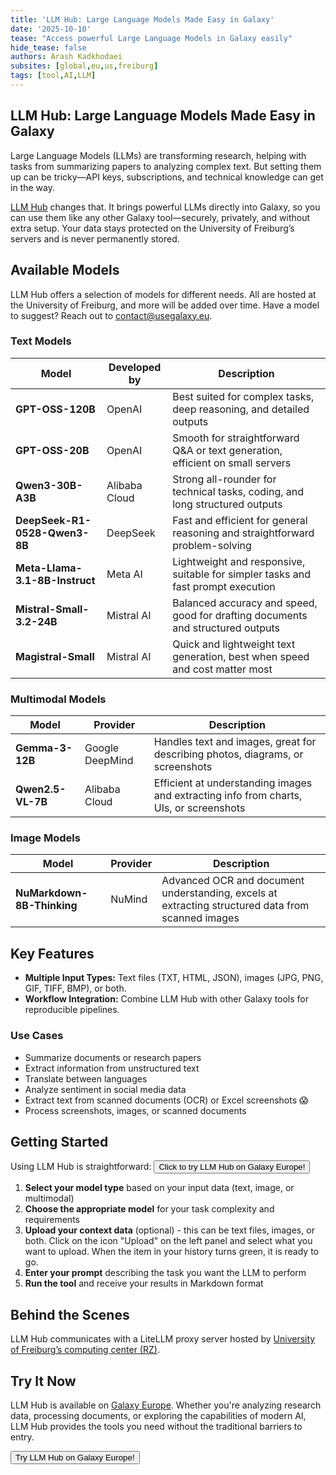 ```yaml
---
title: 'LLM Hub: Large Language Models Made Easy in Galaxy'
date: '2025-10-10'
tease: "Access powerful Large Language Models in Galaxy easily"
hide_tease: false
authors: Arash Kadkhodaei
subsites: [global,eu,us,freiburg]
tags: [tool,AI,LLM]
---
```


## LLM Hub: Large Language Models Made Easy in Galaxy

Large Language Models (LLMs) are transforming research, helping with tasks from summarizing papers to analyzing complex text. But setting them up can be tricky—API keys, subscriptions, and technical knowledge can get in the way.  

[LLM Hub](https://usegalaxy.eu/?tool_id=llm_hub) changes that. It brings powerful LLMs directly into Galaxy, so you can use them like any other Galaxy tool—securely, privately, and without extra setup. Your data stays protected on the University of Freiburg’s servers and is never permanently stored.  

## Available Models

LLM Hub offers a selection of models for different needs. All are hosted at the University of Freiburg, and more will be added over time.
Have a model to suggest? Reach out to [contact@usegalaxy.eu](mailto:contact@usegalaxy.eu).  

### Text Models

| Model | Developed by | Description |
|-------|--------------|-------------|
| **GPT-OSS-120B** |  OpenAI  | Best suited for complex tasks, deep reasoning, and detailed outputs |
| **GPT-OSS-20B** |  OpenAI  | Smooth for straightforward Q&A or text generation, efficient on small servers |
| **Qwen3-30B-A3B** |  Alibaba Cloud  | Strong all-rounder for technical tasks, coding, and long structured outputs |
| **DeepSeek-R1-0528-Qwen3-8B** |  DeepSeek  | Fast and efficient for general reasoning and straightforward problem-solving |
| **Meta-Llama-3.1-8B-Instruct** |  Meta AI  | Lightweight and responsive, suitable for simpler tasks and fast prompt execution |
| **Mistral-Small-3.2-24B** |  Mistral AI  | Balanced accuracy and speed, good for drafting documents and structured outputs |
| **Magistral-Small** |  Mistral AI  | Quick and lightweight text generation, best when speed and cost matter most |

### Multimodal Models

| Model | Provider | Description |
|-------|----------|-------------|
| **Gemma-3-12B** | Google DeepMind | Handles text and images, great for describing photos, diagrams, or screenshots |
| **Qwen2.5-VL-7B** | Alibaba Cloud | Efficient at understanding images and extracting info from charts, UIs, or screenshots |

### Image Models

| Model | Provider | Description |
|-------|----------|-------------|
| **NuMarkdown-8B-Thinking** | NuMind | Advanced OCR and document understanding, excels at extracting structured data from scanned images |

## Key Features

- **Multiple Input Types:** Text files (TXT, HTML, JSON), images (JPG, PNG, GIF, TIFF, BMP), or both.  
- **Workflow Integration:** Combine LLM Hub with other Galaxy tools for reproducible pipelines.  

### Use Cases

- Summarize documents or research papers  
- Extract information from unstructured text  
- Translate between languages  
- Analyze sentiment in social media data  
- Extract text from scanned documents (OCR) or Excel screenshots 😱
- Process screenshots, images, or scanned documents  

## Getting Started

Using LLM Hub is straightforward:
 <a href="https://usegalaxy.eu/root?tool_id=llm_hub"><button type="button" class="btn btn-success">Click to try LLM Hub on Galaxy Europe!</button></a>

1. **Select your model type** based on your input data (text, image, or multimodal)
2. **Choose the appropriate model** for your task complexity and requirements
3. **Upload your context data** (optional) - this can be text files, images, or both. Click on the icon "Upload" on the left panel and select what you want to upload. When the item in your history turns green, it is ready to go.
4. **Enter your prompt** describing the task you want the LLM to perform
5. **Run the tool** and receive your results in Markdown format


## Behind the Scenes

LLM Hub communicates with a LiteLLM proxy server hosted by [University of Freiburg’s computing center (RZ)](https://www.rz.uni-freiburg.de/en).

## Try It Now

LLM Hub is available on [Galaxy Europe](https://usegalaxy.eu). Whether you're analyzing research data, processing documents, or exploring the capabilities of modern AI, LLM Hub provides the tools you need without the traditional barriers to entry.

<a href="https://usegalaxy.eu/root?tool_id=llm_hub"><button type="button" class="btn btn-success">Try LLM Hub on Galaxy Europe!</button></a>
